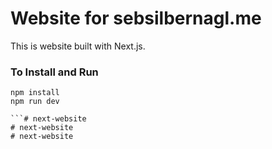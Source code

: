 # Website for sebsilbernagl.me

This is website built with Next.js.

### To Install and Run
```
npm install
npm run dev

```# next-website
# next-website
# next-website
